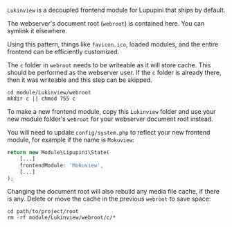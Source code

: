 `Lukinview` is a decoupled frontend module for Lupupini that ships by default.

The webserver's document root (`webroot`) is contained here. You can symlink it elsewhere.

Using this pattern, things like `favicon.ico`, loaded modules, and the entire frontend can be efficiently customized.

The `c` folder in `webroot` needs to be writeable as it will store cache. This should be performed as the webserver user. If the `c` folder is already there, then it was writeable and this step can be skipped.

```shell
cd module/Lukinview/webroot
mkdir c || chmod 755 c
```

To make a new frontend module, copy this `Lukinview` folder and use your new module folder's `webroot` for your webserver document root instead.

You will need to update `config/system.php` to reflect your new frontend module, for example if the name is `Mokuview`:

```php
return new Module\Lipupini\State(
	[...]
	frontendModule: 'Mokuview',
	[...]
);
```

Changing the document root will also rebuild any media file cache, if there is any. Delete or move the cache in the previous `webroot` to save space:

```shell
cd path/to/project/root
rm -rf module/Lukinview/webroot/c/*
```
